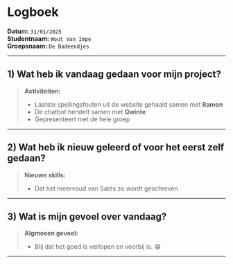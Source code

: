 # Logboek

**Datum:** `31/01/2025`  
**Studentnaam:** `Wout Van Impe`  
**Groepsnaam:** `De Badeendjes`

---

## 1) Wat heb ik vandaag gedaan voor mijn project?

> **Activiteiten:**
>
> - Laatste spellingsfouten uit de website gehaald samen met **Ramon**
> - De chatbot herstelt samen met **Qwinte**
> - Gepresenteert met de hele groep

---

## 2) Wat heb ik nieuw geleerd of voor het eerst zelf gedaan?

> **Nieuwe skills:**
>
> - Dat het meervoud van Satés zo wordt geschreven

---

## 3) Wat is mijn gevoel over vandaag?

> **Algmeeen gevoel:**
>
> - Blij dat het goed is verlopen en voorbij is. 😁

---

